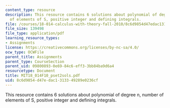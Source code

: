 ```yaml
---
content_type: resource
description: This resource contains 6 solutions about polynomial of degree n, number
  of elements of S, positive integer and defining integrals.
file: /courses/18-014-calculus-with-theory-fall-2010/8c6d9854d47edac1313349289e0236cf_MIT18_014F10_pset2sols.pdf
file_size: 139498
file_type: application/pdf
learning_resource_types:
- Assignments
license: https://creativecommons.org/licenses/by-nc-sa/4.0/
ocw_type: OCWFile
parent_title: Assignments
parent_type: CourseSection
parent_uid: 09800893-0e69-84c6-eff3-3bb84ba9d6a4
resourcetype: Document
title: MIT18_014F10_pset2sols.pdf
uid: 8c6d9854-d47e-dac1-3133-49289e0236cf
---
```

This resource contains 6 solutions about polynomial of degree n, number of elements of S, positive integer and defining integrals.